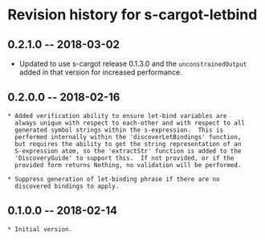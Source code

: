 # Revision history for s-cargot-letbind

## 0.2.1.0  -- 2018-03-02

   * Updated to use s-cargot release 0.1.3.0 and the
     `unconstrainedOutput` added in that version for increased
     performance.

## 0.2.0.0  -- 2018-02-16

	* Added verification ability to ensure let-bind variables are
	  always unique with respect to each-other and with respect to all
      generated symbol strings within the s-expression.  This is
	  performed internally within the 'discoverLetBindings' function,
	  but requires the ability to get the string representation of an
      S-expression atom, so the 'extractStr' function is added to the
	  'DiscoveryGuide' to support this.  If not provided, or if the
	  provided form returns Nothing, no validation will be performed.

	* Suppress generation of let-binding phrase if there are no
	  discovered bindings to apply.

## 0.1.0.0  -- 2018-02-14

	* Initial version.


